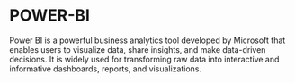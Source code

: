 # POWER-BI
Power BI is a powerful business analytics tool developed by Microsoft that enables users to visualize data, share insights, and make data-driven decisions. It is widely used for transforming raw data into interactive and informative dashboards, reports, and visualizations. 
